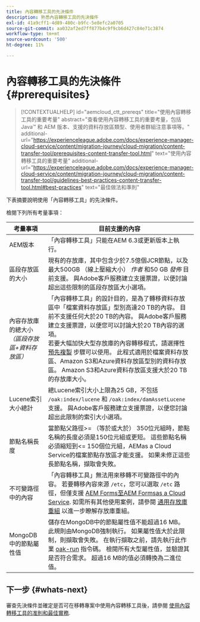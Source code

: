 ```yaml
---
title: 內容轉移工具的先決條件
description: 熟悉內容轉移工具的先決條件
exl-id: 41a9cff1-4d89-480c-b9fc-5e8efc2a0705
source-git-commit: aa032af2ed7ff877b4c9f9cb6d427c84e71c3874
workflow-type: tm+mt
source-wordcount: '500'
ht-degree: 11%

---
```


# 內容轉移工具的先決條件 {#prerequisites}

>[!CONTEXTUALHELP]
>id="aemcloud_ctt_prereqs"
>title="使用內容轉移工具的重要考量"
>abstract="查看使用內容轉移工具的重要考量，包括 Java™ 和 AEM 版本、支援的資料存放區類型、使用者群組注意事項等。"
additional-url="https://experienceleague.adobe.com/docs/experience-manager-cloud-service/content/migration-journey/cloud-migration/content-transfer-tool/prerequisites-content-transfer-tool.html" text="使用內容轉移工具的重要考量"
additional-url="https://experienceleague.adobe.com/docs/experience-manager-cloud-service/content/migration-journey/cloud-migration/content-transfer-tool/guidelines-best-practices-content-transfer-tool.html#best-practices" text="最佳做法和準則"

下表摘要說明使用「內容轉移工具」的先決條件。

檢閱下列所有考量事項：

| 考量事項 | 目前支援的內容 |
|---------------------------------------------------------------------|--------------------------------------------------------------------------------------------------------------------------------------------------------------------------------------------------------------------------------------------------------------------------------------------------------------------------------------------------------------------------------------------------------------------------------------------------------------------------------------------------------------------------------------------------------------------------------------------------------------------------------------------------------------------------------------------------------------------------------------------------------------------|
| AEM版本 | 「內容轉移工具」只能在AEM 6.3或更新版本上執行。 |
| 區段存放區的大小 | 現有的存放庫，其中包含少於7.5億個JCR節點，以及最大500GB （線上壓縮大小） *作者* 和50 GB *發佈* 目前支援。 與Adobe客戶服務建立支援票證，以便討論超出這些限制的區段存放區大小選項。 |
| 內容存放庫的總大小 <br>*（區段存放區+資料存放區）* | 「內容轉移工具」的設計目的，是為了轉移資料存放區中「檔案資料存放區」型別高達20 TB的內容。 目前不支援任何大於20 TB的內容。 與Adobe客戶服務建立支援票證，以便您可以討論大於20 TB內容的選項。 <br>若要大幅加快大型存放庫的內容轉移程式，請選擇性 [預先複製](https://experienceleague.adobe.com/docs/experience-manager-cloud-service/content/migration-journey/cloud-migration/content-transfer-tool/handling-large-content-repositories.html?lang=zh-Hant#setting-up-pre-copy-step) 步驟可以使用。 此程式適用於檔案資料存放區、Amazon S3和Azure資料存放區型別的資料存放區。 Amazon S3和Azure資料存放區支援大於20 TB的存放庫大小。 |
| Lucene索引大小總計 | 總Lucene索引大小上限為25 GB，不包括 `/oak:index/lucene` 和 `/oak:index/damAssetLucene` 支援。 與Adobe客戶服務建立支援票證，以便您討論超出此限制的索引大小選項。 |
| 節點名稱長度 | 當節點父路徑>= （等於或大於） 350位元組時，節點名稱的長度必須是150位元組或更短。 這些節點名稱必須縮短到&lt;= 150個位元組，AEMas a Cloud Service的檔案節點存放區才能支援。 如果未修正這些長節點名稱，擷取會失敗。 |
| 不可變路徑中的內容 | 「內容轉移工具」無法用來移轉不可變路徑中的內容。 若要轉移內容來源 `/etc`，您可以選取 `/etc` 路徑，但僅支援 [AEM Forms至AEM Formsas a Cloud Service](https://experienceleague.adobe.com/docs/experience-manager-cloud-service/content/forms/setup-configure-migrate/migrate-to-forms-as-a-cloud-service.html#paths-of-various-aem-forms-specific-assets). 如需所有其他使用案例，請參閱 [通用存放庫重組](https://experienceleague.adobe.com/docs/experience-manager-65/deploying/restructuring/all-repository-restructuring-in-aem-6-5.html) 以進一步瞭解存放庫重組。 |
| MongoDB中的節點屬性值 | 儲存在MongoDB中的節點屬性值不能超過16 MB。 此規則由MongoDB強制執行。 如果屬性值大於此限制，則擷取會失敗。 在執行擷取之前，請先執行此作業 [oak-run](https://repo1.maven.org/maven2/org/apache/jackrabbit/oak-run/1.38.0/oak-run-1.38.0.jar) 指令碼。 檢閱所有大型屬性值，並驗證其是否符合需求。 超過16 MB的值必須轉換為二進位值。 |

## 下一步 {#whats-next}

審查先決條件並確定是否可在移轉專案中使用內容轉移工具後，請參閱 [使用內容轉移工具的准則和最佳實務](https://experienceleague.adobe.com/docs/experience-manager-cloud-service/content/migration-journey/cloud-migration/content-transfer-tool/guidelines-best-practices-content-transfer-tool.html?lang=zh-Hant).
